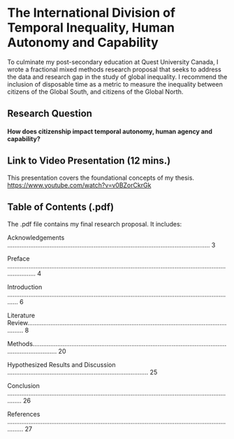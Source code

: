 # The International Division of Temporal Inequality, Human Autonomy and Capability

To culminate my post-secondary education at Quest University Canada, I wrote a fractional mixed methods research proposal that seeks to address the data and research gap in the study of global inequality. I recommend the inclusion of disposable time as a metric to measure the inequality between citizens of the Global South, and citizens of the Global North.

## Research Question
#### How does citizenship impact temporal autonomy, human agency and capability?


## Link to Video Presentation (12 mins.)
This presentation covers the foundational concepts of my thesis.
https://www.youtube.com/watch?v=v0BZorCkrGk

## Table of Contents (.pdf) 
The .pdf file contains my final research proposal. It includes:

Acknowledgements ................................................................................................................... 3


Preface ............................................................................................................................................ 4

Introduction .................................................................................................................................. 6 

Literature Review.......................................................................................................................... 8 

Methods.......................................................................................................................................... 20 

Hypothesized Results and Discussion ................................................................................ 25 

Conclusion .................................................................................................................................... 26 

References ..................................................................................................................................... 27 
